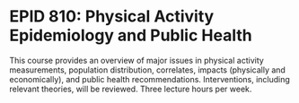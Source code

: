# EPID 810: Physical Activity Epidemiology and Public Health

This course provides an overview of major issues in physical activity measurements, population distribution, correlates, impacts (physically and economically), and public health recommendations. Interventions, including relevant theories, will be reviewed. Three lecture hours per week.